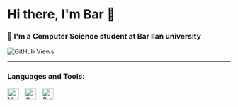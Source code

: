 # Hi there, I'm Bar 👋 


### 🌱 I'm a Computer Science student at Bar Ilan university
![GitHub Views](https://komarev.com/ghpvc/?username=barkatash&color=FAC151)

---

### Languages and Tools:

<img align="left" alt="Visual Studio Code" width="26px" src="https://cdn.jsdelivr.net/gh/devicons/devicon/icons/vscode/vscode-original.svg" style="padding-right:10px;" />
<img align="left" alt="C language" width="26px" src="https://upload.wikimedia.org/wikipedia/commons/1/18/C_Programming_Language.svg" style="padding-right:10px;" />

<img align="left" alt="Python" width="26px" src="https://upload.wikimedia.org/wikipedia/commons/0/0a/Python.svg" style="padding-right:10px;" />

